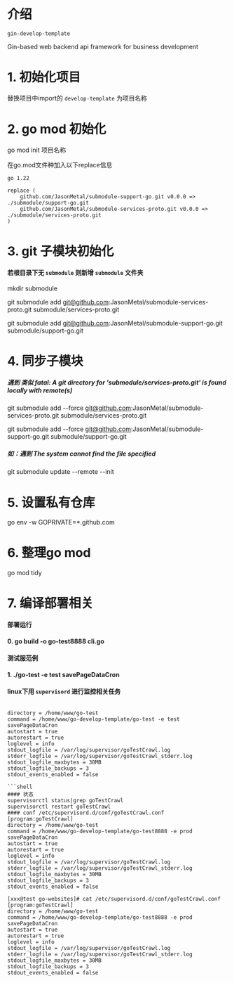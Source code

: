 # 介绍
`gin-develop-template`

Gin-based web backend api framework for business development

# 1. 初始化项目
替换项目中import的 `develop-template` 为项目名称

# 2. go mod 初始化
go mod init 项目名称

在go.mod文件种加入以下replace信息
```shell
go 1.22

replace (
	github.com/JasonMetal/submodule-support-go.git v0.0.0 => ./submodule/support-go.git
	github.com/JasonMetal/submodule-services-proto.git v0.0.0 => ./submodule/services-proto.git
)
```

# 3. git 子模块初始化

#### 若根目录下无 `submodule` 则新增 `submodule` 文件夹

mkdir submodule

git submodule add git@github.com:JasonMetal/submodule-services-proto.git submodule/services-proto.git

git submodule add git@github.com:JasonMetal/submodule-support-go.git submodule/support-go.git


# 4. 同步子模块
##### 遇到 类似 fatal: A git directory for 'submodule/services-proto.git' is found locally with remote(s)

git submodule add --force git@github.com:JasonMetal/submodule-services-proto.git submodule/services-proto.git

git submodule add --force git@github.com:JasonMetal/submodule-support-go.git submodule/support-go.git

##### 如：遇到 The system cannot find the file specified

git submodule update --remote --init

# 5. 设置私有仓库
go env -w GOPRIVATE=*.github.com

# 6. 整理go mod
go mod tidy

# 7. 编译部署相关
#### 部署运行
#### 0. go build -o go-test8888 cli.go
#### 测试服范例
#### 1. ./go-test -e test savePageDataCron
#### linux下用 `supervisord` 进行监控相关任务

```shell

directory = /home/www/go-test
command = /home/www/go-develop-template/go-test -e test savePageDataCron
autostart = true
autorestart = true
loglevel = info
stdout_logfile = /var/log/supervisor/goTestCrawl.log
stderr_logfile = /var/log/supervisor/goTestCrawl_stderr.log
stdout_logfile_maxbytes = 30MB
stdout_logfile_backups = 3
stdout_events_enabled = false

```shell
#### 状态
supervisorctl status|grep goTestCrawl
supervisorctl restart goTestCrawl
#### conf /etc/supervisord.d/conf/goTestCrawl.conf
[program:goTestCrawl]
directory = /home/www/go-test
command = /home/www/go-develop-template/go-test8888 -e prod savePageDataCron
autostart = true
autorestart = true
loglevel = info
stdout_logfile = /var/log/supervisor/goTestCrawl.log
stderr_logfile = /var/log/supervisor/goTestCrawl_stderr.log
stdout_logfile_maxbytes = 30MB
stdout_logfile_backups = 3
stdout_events_enabled = false

[xxx@test go-websites]# cat /etc/supervisord.d/conf/goTestCrawl.conf
[program:goTestCrawl]
directory = /home/www/go-test
command = /home/www/go-develop-template/go-test8888 -e prod savePageDataCron
autostart = true
autorestart = true
loglevel = info
stdout_logfile = /var/log/supervisor/goTestCrawl.log
stderr_logfile = /var/log/supervisor/goTestCrawl_stderr.log
stdout_logfile_maxbytes = 30MB
stdout_logfile_backups = 3
stdout_events_enabled = false